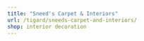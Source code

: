 ```yaml
---
title: "Sneed's Carpet & Interiors"
url: /tigard/sneeds-carpet-and-interiors/
shop: interior decoration
---
```

